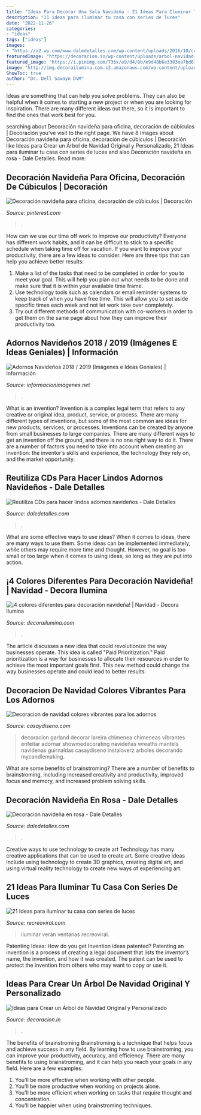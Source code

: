 ```yaml
---
title: "Ideas Para Decorar Una Sala Navideña : 21 Ideas Para Iluminar Tu Casa Con Series De Luces"
description: "21 ideas para iluminar tu casa con series de luces"
date: "2022-11-26"
categories:
- "ideas"
tags: ["ideas"]
images:
- "https://i2.wp.com/www.daledetalles.com/wp-content/uploads/2016/10/cd-navidad2.jpg?resize=509%2C678"
featuredImage: "https://decoracion.in/wp-content/uploads/arbol-navidad-original.jpg"
featured_image: "https://i.pinimg.com/736x/e9/d4/8b/e9d48b6e3303ea7bd6725b511bba6013.jpg"
image: "http://img.decorailumina.com.s3.amazonaws.com/wp-content/uploads/2014/12/Color-rojo.jpg"
ShowToc: true
author: "Dr. Dell Sawayn DVM"
---
```



Ideas are something that can help you solve problems. They can also be helpful when it comes to starting a new project or when you are looking for inspiration. There are many different ideas out there, so it is important to find the ones that work best for you.

	

		
searching about Decoración navideña para oficina, decoración de cúbiculos | Decoración you've visit to the right page. We have 8 Images about Decoración navideña para oficina, decoración de cúbiculos | Decoración like Ideas para Crear un Árbol de Navidad Original y Personalizado, 21 Ideas para iluminar tu casa con series de luces and also Decoración navideña en rosa - Dale Detalles. Read more:
		
    
## Decoración Navideña Para Oficina, Decoración De Cúbiculos | Decoración

<img loading=lazy src="https://i.pinimg.com/736x/e9/d4/8b/e9d48b6e3303ea7bd6725b511bba6013.jpg" onerror="this.onerror=null;this.src='https://tse2.mm.bing.net/th?id=OIP.knEFRUhFtyV7iMCGpkVaqwHaFj&amp;pid=15.1';" alt="Decoración navideña para oficina, decoración de cúbiculos | Decoración">

_Source: pinterest.com_

>. 

	

How can we use our time off work to improve our productivity?
Everyone has different work habits, and it can be difficult to stick to a specific schedule when taking time off for vacation. If you want to improve your productivity, there are a few ideas to consider. Here are three tips that can help you achieve better results: 
1. Make a list of the tasks that need to be completed in order for you to meet your goal. This will help you plan out what needs to be done and make sure that it is within your available time frame. 
2. Use technology tools such as calendars or email reminder systems to keep track of when you have free time. This will allow you to set aside specific times each week and not let work take over completely. 
3. Try out different methods of communication with co-workers in order to get them on the same page about how they can improve their productivity too.

    
## Adornos Navideños 2018 / 2019 (Imágenes E Ideas Geniales) | Información

<img loading=lazy src="https://informacionimagenes.net/wp-content/uploads/2017/11/Adornos-para-el-árbol-navideño-31.jpg" onerror="this.onerror=null;this.src='https://tse3.mm.bing.net/th?id=OIP.nkUyODxC6NyFogGc_2rFhAHaKx&amp;pid=15.1';" alt="Adornos Navideños 2018 / 2019 (Imágenes e Ideas Geniales) | Información">

_Source: informacionimagenes.net_

>. 

	

What is an invention?
Invention is a complex legal term that refers to any creative or original idea, product, service, or process. There are many different types of inventions, but some of the most common are ideas for new products, services, or processes. Inventions can be created by anyone from small businesses to large companies. There are many different ways to get an invention off the ground, and there is no one right way to do it. There are a number of factors you need to take into account when creating an invention: the inventor’s skills and experience, the technology they rely on, and the market opportunity.

    
## Reutiliza CDs Para Hacer Lindos Adornos Navideños - Dale Detalles

<img loading=lazy src="https://i2.wp.com/www.daledetalles.com/wp-content/uploads/2016/10/cd-navidad2.jpg?resize=509%2C678" onerror="this.onerror=null;this.src='https://tse3.mm.bing.net/th?id=OIP.dne-yJUDt4_MFadHqPc2dQHaJ3&amp;pid=15.1';" alt="Reutiliza CDs para hacer lindos adornos navideños - Dale Detalles">

_Source: daledetalles.com_

>. 

	

What are some effective ways to use ideas?
When it comes to ideas, there are many ways to use them. Some ideas can be implemented immediately, while others may require more time and thought. However, no goal is too small or too large when it comes to using ideas, so long as they are put into action.

    
## ¡4 Colores Diferentes Para Decoración Navideña! | Navidad - Decora Ilumina

<img loading=lazy src="http://img.decorailumina.com.s3.amazonaws.com/wp-content/uploads/2014/12/Color-rojo.jpg" onerror="this.onerror=null;this.src='https://tse4.mm.bing.net/th?id=OIP.VaVjyuk2sAqNE8PhLvCcXAHaNU&amp;pid=15.1';" alt="¡4 colores diferentes para decoración navideña! | Navidad - Decora Ilumina">

_Source: decorailumina.com_

>. 

	

The article discusses a new idea that could revolutionize the way businesses operate. This idea is called "Paid Prioritization." Paid prioritization is a way for businesses to allocate their resources in order to achieve the most important goals first. This new method could change the way businesses operate and could lead to better results.

    
## Decoracion De Navidad Colores Vibrantes Para Los Adornos

<img loading=lazy src="https://casaydiseno.com/wp-content/uploads/2015/09/decoracion-navida-colores-vibrantes-decorar-casa-chimenea-papa-noel.jpg" onerror="this.onerror=null;this.src='https://tse2.mm.bing.net/th?id=OIP.mQGTcsSVbZ4ncTZ4ScqtLwHaLH&amp;pid=15.1';" alt="Decoracion de navidad colores vibrantes para los adornos">

_Source: casaydiseno.com_

>decoracion garland decorar lareira chimenea chimeneas vibrantes enfeitar adornar showmedecorating navideñas wreaths mantels navidenas guirnaldas casaydiseno instaloverz arboles decorando mycandlemaking. 

	

What are some benefits of brainstroming?
There are a number of benefits to brainstroming, including increased creativity and productivity, improved focus and memory, and increased problem solving skills.

    
## Decoración Navideña En Rosa - Dale Detalles

<img loading=lazy src="https://i1.wp.com/www.daledetalles.com/wp-content/uploads/2016/09/navidad-en-rosa17.jpg?resize=564%2C845" onerror="this.onerror=null;this.src='https://tse3.mm.bing.net/th?id=OIP.hm7miKx-MCjSydizSXJ_EAHaLG&amp;pid=15.1';" alt="Decoración navideña en rosa - Dale Detalles">

_Source: daledetalles.com_

>. 

	

Creative ways to use technology to create art
Technology has many creative applications that can be used to create art. Some creative ideas include using technology to create 3D graphics, creating digital art, and using virtual reality technology to create new ways of experiencing art.

    
## 21 Ideas Para Iluminar Tu Casa Con Series De Luces

<img loading=lazy src="https://www.recreoviral.com/wp-content/uploads/2018/09/decoración-con-series-de-luces-recreoviral-4-1.jpg" onerror="this.onerror=null;this.src='https://tse2.mm.bing.net/th?id=OIP.qJTl30zAOWp-z0EM9O8XLwHaJ4&amp;pid=15.1';" alt="21 Ideas para iluminar tu casa con series de luces">

_Source: recreoviral.com_

>iluminar verán ventanas recreoviral. 

	

Patenting Ideas: How do you get Invention ideas patented?
Patenting an invention is a process of creating a legal document that lists the inventor’s name, the invention, and how it was created. The patent can be used to protect the invention from others who may want to copy or use it.

    
## Ideas Para Crear Un Árbol De Navidad Original Y Personalizado

<img loading=lazy src="https://decoracion.in/wp-content/uploads/arbol-navidad-original.jpg" onerror="this.onerror=null;this.src='https://tse1.mm.bing.net/th?id=OIP.980DvFZdV70OasvM5O7fSgHaJ3&amp;pid=15.1';" alt="Ideas para Crear un Árbol de Navidad Original y Personalizado">

_Source: decoracion.in_

>. 

	

The benefits of brainstroming
Brainstroming is a technique that helps focus and achieve success in any field. By learning how to use brainstroming, you can improve your productivity, accuracy, and efficiency. There are many benefits to using brainstroming, and it can help you reach your goals in any field. Here are a few examples:
1. You’ll be more effective when working with other people.
2. You’ll be more productive when working on projects alone.
3. You’ll be more efficient when working on tasks that require thought and concentration.
4. You’ll be happier when using brainstroming techniques.

